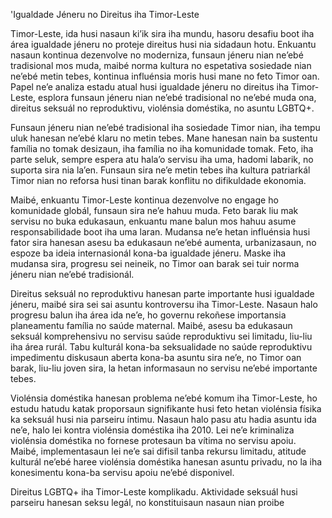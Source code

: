 'Igualdade Jéneru no Direitus iha Timor-Leste

Timor-Leste, ida husi nasaun ki’ik sira iha mundu, hasoru desafiu boot iha área igualdade jéneru no proteje direitus husi nia sidadaun hotu. Enkuantu nasaun kontinua dezenvolve no moderniza, funsaun jéneru nian ne’ebé tradisional mos muda, maibé norma kultura no espetativa sosiedade nian ne’ebé metin tebes, kontinua influénsia moris husi mane no feto Timor oan. Papel ne’e analiza estadu atual husi igualdade jéneru no direitus iha Timor-Leste, esplora funsaun jéneru nian ne’ebé tradisional no ne’ebé muda ona, direitus seksuál no reproduktivu, violénsia doméstika, no asuntu LGBTQ+.

Funsaun jéneru nian ne’ebé tradisional iha sosiedade Timor nian, iha tempu uluk hanesan ne’ebé klaru no metin tebes. Mane hanesan nain ba sustentu família no tomak desizaun, iha família no iha komunidade tomak. Feto, iha parte seluk, sempre espera atu hala’o servisu iha uma, hadomi labarik, no suporta sira nia la’en. Funsaun sira ne’e metin tebes iha kultura patriarkál Timor nian no reforsa husi tinan barak konflitu no difikuldade ekonomia.

Maibé, enkuantu Timor-Leste kontinua dezenvolve no engage ho komunidade globál, funsaun sira ne’e hahuu muda. Feto barak liu mak servisu no buka edukasaun, enkuantu mane balun mos hahuu asume responsabilidade boot iha uma laran. Mudansa ne’e hetan influénsia husi fator sira hanesan asesu ba edukasaun ne’ebé aumenta, urbanizasaun, no espoze ba ideia internasionál kona-ba igualdade jéneru. Maske iha mudansa sira, progresu sei neineik, no Timor oan barak sei tuir norma jéneru nian ne’ebé tradisionál.

Direitus seksuál no reproduktivu hanesan parte importante husi igualdade jéneru, maibé sira sei sai asuntu kontroversu iha Timor-Leste. Nasaun halo progresu balun iha área ida ne’e, ho governu rekoñese importansia planeamentu família no saúde maternal. Maibé, asesu ba edukasaun seksuál komprehensivu no servisu saúde reproduktivu sei limitadu, liu-liu iha área rurál. Tabu kulturál kona-ba seksualidade no saúde reproduktivu impedimentu diskusaun aberta kona-ba asuntu sira ne’e, no Timor oan barak, liu-liu joven sira, la hetan informasaun no servisu ne’ebé importante tebes.

Violénsia doméstika hanesan problema ne’ebé komum iha Timor-Leste, ho estudu hatudu katak proporsaun signifikante husi feto hetan violénsia físika ka seksuál husi nia parseiru íntimu. Nasaun halo pasu atu hadia asuntu ida ne’e, halo lei kontra violénsia doméstika iha 2010. Lei ne’e kriminaliza violénsia doméstika no fornese protesaun ba vítima no servisu apoiu. Maibé, implementasaun lei ne’e sai difisil tanba rekursu limitadu, atitude kulturál ne’ebé haree violénsia doméstika hanesan asuntu privadu, no la iha konesimentu kona-ba servisu apoiu ne’ebé disponivel.

Direitus LGBTQ+ iha Timor-Leste komplikadu. Aktividade seksuál husi parseiru hanesan seksu legál, no konstituisaun nasaun nian proibe